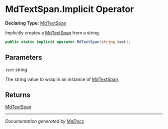 ﻿# MdTextSpan.Implicit Operator

**Declaring Type:** [MdTextSpan](../index.md)

Implicitly creates a [MdTextSpan](../index.md) from a string.

```csharp
public static implicit operator MdTextSpan(string text);
```

## Parameters

`text`  string

The string value to wrap in an instance of [MdTextSpan](../index.md)

## Returns

[MdTextSpan](../index.md)

___

*Documentation generated by [MdDocs](https://github.com/ap0llo/mddocs)*
